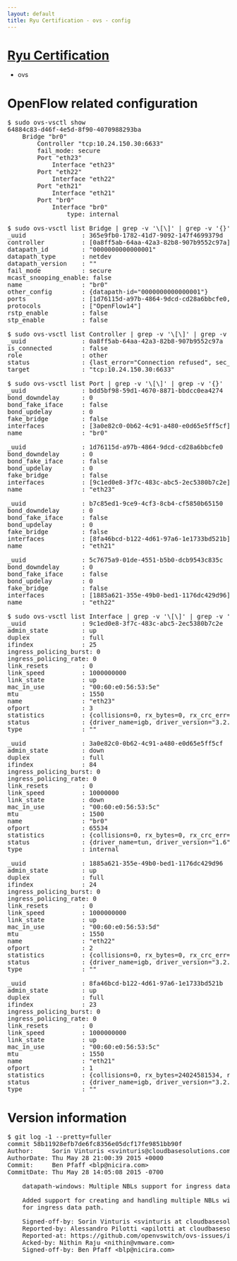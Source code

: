 ```yaml
---
layout: default
title: Ryu Certification - ovs - config
---
```

# [Ryu Certification](http://osrg.github.io/ryu/certification.html)
* ovs 

# OpenFlow related configuration
<pre>
$ sudo ovs-vsctl show
64884c83-d46f-4e5d-8f90-4070988293ba
    Bridge "br0"
        Controller "tcp:10.24.150.30:6633"
        fail_mode: secure
        Port "eth23"
            Interface "eth23"
        Port "eth22"
            Interface "eth22"
        Port "eth21"
            Interface "eth21"
        Port "br0"
            Interface "br0"
                type: internal

$ sudo ovs-vsctl list Bridge | grep -v '\[\]' | grep -v '{}'
_uuid               : 365e9fb0-1782-41d7-9092-147f4699379d
controller          : [0a8ff5ab-64aa-42a3-82b8-907b9552c97a]
datapath_id         : "0000000000000001"
datapath_type       : netdev
datapath_version    : "<built-in>"
fail_mode           : secure
mcast_snooping_enable: false
name                : "br0"
other_config        : {datapath-id="0000000000000001"}
ports               : [1d76115d-a97b-4864-9dcd-cd28a6bbcfe0, 5c7675a9-01de-4551-b5b0-dcb9543c835c, b7c85ed1-9ce9-4cf3-8cb4-cf5850b65150, bdd5bf98-59d1-4670-8871-bbdcc0ea4274]
protocols           : ["OpenFlow14"]
rstp_enable         : false
stp_enable          : false

$ sudo ovs-vsctl list Controller | grep -v '\[\]' | grep -v '{}'
_uuid               : 0a8ff5ab-64aa-42a3-82b8-907b9552c97a
is_connected        : false
role                : other
status              : {last_error="Connection refused", sec_since_disconnect="1", state=BACKOFF}
target              : "tcp:10.24.150.30:6633"

$ sudo ovs-vsctl list Port | grep -v '\[\]' | grep -v '{}'
_uuid               : bdd5bf98-59d1-4670-8871-bbdcc0ea4274
bond_downdelay      : 0
bond_fake_iface     : false
bond_updelay        : 0
fake_bridge         : false
interfaces          : [3a0e82c0-0b62-4c91-a480-e0d65e5ff5cf]
name                : "br0"

_uuid               : 1d76115d-a97b-4864-9dcd-cd28a6bbcfe0
bond_downdelay      : 0
bond_fake_iface     : false
bond_updelay        : 0
fake_bridge         : false
interfaces          : [9c1ed0e8-3f7c-483c-abc5-2ec5380b7c2e]
name                : "eth23"

_uuid               : b7c85ed1-9ce9-4cf3-8cb4-cf5850b65150
bond_downdelay      : 0
bond_fake_iface     : false
bond_updelay        : 0
fake_bridge         : false
interfaces          : [8fa46bcd-b122-4d61-97a6-1e1733bd521b]
name                : "eth21"

_uuid               : 5c7675a9-01de-4551-b5b0-dcb9543c835c
bond_downdelay      : 0
bond_fake_iface     : false
bond_updelay        : 0
fake_bridge         : false
interfaces          : [1885a621-355e-49b0-bed1-1176dc429d96]
name                : "eth22"

$ sudo ovs-vsctl list Interface | grep -v '\[\]' | grep -v '{}'
_uuid               : 9c1ed0e8-3f7c-483c-abc5-2ec5380b7c2e
admin_state         : up
duplex              : full
ifindex             : 25
ingress_policing_burst: 0
ingress_policing_rate: 0
link_resets         : 0
link_speed          : 1000000000
link_state          : up
mac_in_use          : "00:60:e0:56:53:5e"
mtu                 : 1550
name                : "eth23"
ofport              : 3
statistics          : {collisions=0, rx_bytes=0, rx_crc_err=0, rx_dropped=0, rx_errors=0, rx_frame_err=0, rx_over_err=0, rx_packets=0, tx_bytes=1176922500, tx_dropped=0, tx_errors=0, tx_packets=784615}
status              : {driver_name=igb, driver_version="3.2.10-k", firmware_version="2.10-9"}
type                : ""

_uuid               : 3a0e82c0-0b62-4c91-a480-e0d65e5ff5cf
admin_state         : down
duplex              : full
ifindex             : 84
ingress_policing_burst: 0
ingress_policing_rate: 0
link_resets         : 0
link_speed          : 10000000
link_state          : down
mac_in_use          : "00:60:e0:56:53:5c"
mtu                 : 1500
name                : "br0"
ofport              : 65534
statistics          : {collisions=0, rx_bytes=0, rx_crc_err=0, rx_dropped=0, rx_errors=0, rx_frame_err=0, rx_over_err=0, rx_packets=0, tx_bytes=0, tx_dropped=0, tx_errors=0, tx_packets=0}
status              : {driver_name=tun, driver_version="1.6", firmware_version="N/A"}
type                : internal

_uuid               : 1885a621-355e-49b0-bed1-1176dc429d96
admin_state         : up
duplex              : full
ifindex             : 24
ingress_policing_burst: 0
ingress_policing_rate: 0
link_resets         : 0
link_speed          : 1000000000
link_state          : up
mac_in_use          : "00:60:e0:56:53:5d"
mtu                 : 1550
name                : "eth22"
ofport              : 2
statistics          : {collisions=0, rx_bytes=0, rx_crc_err=0, rx_dropped=0, rx_errors=0, rx_frame_err=0, rx_over_err=0, rx_packets=0, tx_bytes=18089315792, tx_dropped=0, tx_errors=0, tx_packets=12064077}
status              : {driver_name=igb, driver_version="3.2.10-k", firmware_version="2.10-9"}
type                : ""

_uuid               : 8fa46bcd-b122-4d61-97a6-1e1733bd521b
admin_state         : up
duplex              : full
ifindex             : 23
ingress_policing_burst: 0
ingress_policing_rate: 0
link_resets         : 0
link_speed          : 1000000000
link_state          : up
mac_in_use          : "00:60:e0:56:53:5c"
mtu                 : 1550
name                : "eth21"
ofport              : 1
statistics          : {collisions=0, rx_bytes=24024581534, rx_crc_err=0, rx_dropped=0, rx_errors=0, rx_frame_err=0, rx_over_err=0, rx_packets=16026376, tx_bytes=0, tx_dropped=0, tx_errors=0, tx_packets=0}
status              : {driver_name=igb, driver_version="3.2.10-k", firmware_version="2.10-9"}
type                : ""
</pre>

# Version information
<pre>
$ git log -1 --pretty=fuller
commit 58b11928efb7de6fc8356e05dcf17fe9851bb90f
Author:     Sorin Vinturis &lt;svinturis@cloudbasesolutions.com&gt;
AuthorDate: Thu May 28 21:00:39 2015 +0000
Commit:     Ben Pfaff &lt;blp@nicira.com&gt;
CommitDate: Thu May 28 14:05:08 2015 -0700

    datapath-windows: Multiple NBLs support for ingress data path
    
    Added support for creating and handling multiple NBLs with only one NB
    for ingress data path.
    
    Signed-off-by: Sorin Vinturis &lt;svinturis at cloudbasesolutions.com&gt;
    Reported-by: Alessandro Pilotti &lt;apilotti at cloudbasesolutions.com&gt;
    Reported-at: https://github.com/openvswitch/ovs-issues/issues/2
    Acked-by: Nithin Raju &lt;nithin@vmware.com&gt;
    Signed-off-by: Ben Pfaff &lt;blp@nicira.com&gt;
</pre>
